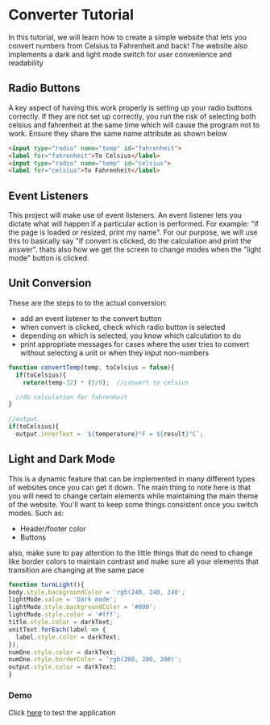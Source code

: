 # Converter Tutorial

In this tutorial, we will learn how to create a simple website that lets you convert
numbers from Celsius to Fahrenheit and back! The website also 
implements a dark and light mode switch for user convenience and readability

## Radio Buttons

A key aspect of having this work properly is setting up your
radio buttons correctly. If they are not set up correctly,
you run the risk of selecting both celsius and fahrenheit at the same time which will cause the program not to work. Ensure they share the same name attribute as shown below

```html
<input type="radio" name="temp" id="fahrenheit">
<label for="fahrenheit">To Celsius</label>
<input type="radio" name="temp" id="celsius">
<label for="celsius">To Fahrenheit</label>
```

## Event Listeners
This project will make use of event listeners. An event listener lets you dictate what will happen if a particular action is performed. For example: "if the page is loaded or resized, print my name". For our purpose, we will use this to basically say "If convert is clicked, do the calculation and print the answer". thats also how we get the screen to change modes when the "light mode" button is clicked.

## Unit Conversion
These are the steps to to the actual conversion:
- add an event listener to the convert button
- when convert is clicked, check which radio button is selected
- depending on which is selected, you know which calculation to do
- print appropriate messages for cases where the user tries to convert without selecting a unit or when they input non-numbers

```javascript
function convertTemp(temp, toCelsius = false){
  if(toCelsius){
    return(temp-32) * (5/9);  //convert to celsius

  //do calculation for fahrenheit
}

//output
if(toCelsius){
  output.innerText = `${temperature}°F = ${result}°C`;
```

## Light and Dark Mode

This is a dynamic feature that can be implemented in many different types of websites once you can get it down. The main thing to note here is that you will need to change certain elements while maintaining the main theme of the website. You'll want to keep some things consistent once you switch modes. Such as:

- Header/footer color
- Buttons

also, make sure to pay attention to the little things that do need to change like border colors to maintain contrast and make sure all your elements that transition are changing at the same pace

```javascript
function turnLight(){
body.style.backgroundColor = 'rgb(240, 240, 240';
lightMode.value = 'Dark mode';
lightMode.style.backgroundColor = '#000';
lightMode.style.color = '#fff';
title.style.color = darkText;
unitText.forEach(label => {
  label.style.color = darkText;
});
numOne.style.color = darkText;
numOne.style.borderColor = 'rgb(200, 200, 200)';
output.style.color = darkText;
}
```

### Demo

Click [here](https://aolumoh.github.io/converter-tutorial/) to test the application
